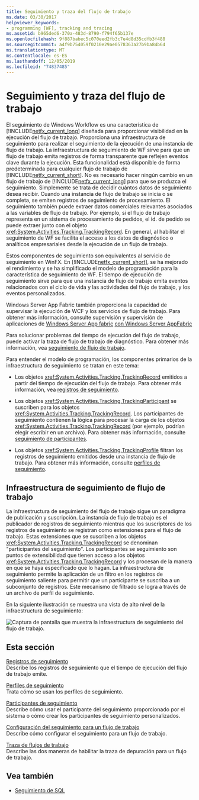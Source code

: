 ```yaml
---
title: Seguimiento y traza del flujo de trabajo
ms.date: 03/30/2017
helpviewer_keywords:
- programming [WF], tracking and tracing
ms.assetid: b965ded6-370a-483d-8790-f794f65b137e
ms.openlocfilehash: 9f887babec5c070eed2fb3c7e4d8d35cdfb3f488
ms.sourcegitcommit: a4f9b754059f0210e29ae0578363a27b9ba84b64
ms.translationtype: MT
ms.contentlocale: es-ES
ms.lasthandoff: 12/05/2019
ms.locfileid: "74837485"
---
```

# <a name="workflow-tracking-and-tracing"></a>Seguimiento y traza del flujo de trabajo
El seguimiento de Windows Workflow es una característica de [!INCLUDE[netfx_current_long](../../../includes/netfx-current-long-md.md)] diseñada para proporcionar visibilidad en la ejecución del flujo de trabajo. Proporciona una infraestructura de seguimiento para realizar el seguimiento de la ejecución de una instancia de flujo de trabajo. La infraestructura de seguimiento de WF sirve para que un flujo de trabajo emita registros de forma transparente que reflejen eventos clave durante la ejecución. Esta funcionalidad está disponible de forma predeterminada para cualquier flujo de trabajo de [!INCLUDE[netfx_current_short](../../../includes/netfx-current-short-md.md)]. No es necesario hacer ningún cambio en un flujo de trabajo de [!INCLUDE[netfx_current_long](../../../includes/netfx-current-long-md.md)] para que se produzca el seguimiento. Simplemente se trata de decidir cuántos datos de seguimiento desea recibir. Cuando una instancia de flujo de trabajo se inicia o se completa, se emiten registros de seguimiento de procesamiento. El seguimiento también puede extraer datos comerciales relevantes asociados a las variables de flujo de trabajo. Por ejemplo, si el flujo de trabajo representa en un sistema de procesamiento de pedidos, el id. de pedido se puede extraer junto con el objeto <xref:System.Activities.Tracking.TrackingRecord>. En general, al habilitar el seguimiento de WF se facilita el acceso a los datos de diagnóstico o analíticos empresariales desde la ejecución de un flujo de trabajo.  
  
 Estos componentes de seguimiento son equivalentes al servicio de seguimiento en WinFX. En [!INCLUDE[netfx_current_short](../../../includes/netfx-current-short-md.md)], se ha mejorado el rendimiento y se ha simplificado el modelo de programación para la característica de seguimiento de WF. El tiempo de ejecución de seguimiento sirve para que una instancia de flujo de trabajo emita eventos relacionados con el ciclo de vida y las actividades del flujo de trabajo, y los eventos personalizados.  
  
 Windows Server App Fabric también proporciona la capacidad de supervisar la ejecución de WCF y los servicios de flujo de trabajo. Para obtener más información, consulte supervisión y supervisión de aplicaciones de [Windows Server App fabric](https://docs.microsoft.com/previous-versions/appfabric/ee677251(v=azure.10)) [con Windows Server AppFabric](https://docs.microsoft.com/previous-versions/appfabric/ee677276(v=azure.10))  
  
 Para solucionar problemas del tiempo de ejecución del flujo de trabajo, puede activar la traza de flujo de trabajo de diagnóstico. Para obtener más información, vea [seguimiento de flujo de trabajo](workflow-tracing.md).  
  
 Para entender el modelo de programación, los componentes primarios de la infraestructura de seguimiento se tratan en este tema:  
  
- Los objetos <xref:System.Activities.Tracking.TrackingRecord> emitidos a partir del tiempo de ejecución del flujo de trabajo. Para obtener más información, vea [registros de seguimiento](tracking-records.md).  
  
- Los objetos <xref:System.Activities.Tracking.TrackingParticipant> se suscriben para los objetos <xref:System.Activities.Tracking.TrackingRecord>. Los participantes de seguimiento contienen la lógica para procesar la carga de los objetos <xref:System.Activities.Tracking.TrackingRecord> (por ejemplo, podrían elegir escribir en un archivo). Para obtener más información, consulte [seguimiento de participantes](tracking-participants.md).  
  
- Los objetos <xref:System.Activities.Tracking.TrackingProfile> filtran los registros de seguimiento emitidos desde una instancia de flujo de trabajo. Para obtener más información, consulte [perfiles de seguimiento](tracking-profiles.md).  
  
## <a name="workflow-tracking-infrastructure"></a>Infraestructura de seguimiento de flujo de trabajo  
 La infraestructura de seguimiento del flujo de trabajo sigue un paradigma de publicación y suscripción. La instancia de flujo de trabajo es el publicador de registros de seguimiento mientras que los suscriptores de los registros de seguimiento se registran como extensiones para el flujo de trabajo. Estas extensiones que se suscriben a los objetos <xref:System.Activities.Tracking.TrackingRecord> se denominan "participantes del seguimiento". Los participantes se seguimiento son puntos de extensibilidad que tienen acceso a los objetos <xref:System.Activities.Tracking.TrackingRecord> y los procesan de la manera en que se haya especificado que lo hagan. La infraestructura de seguimiento permite la aplicación de un filtro en los registros de seguimiento saliente para permitir que un participante se suscriba a un subconjunto de registros. Este mecanismo de filtrado se logra a través de un archivo de perfil de seguimiento.  
  
 En la siguiente ilustración se muestra una vista de alto nivel de la infraestructura de seguimiento:  
  
 ![Captura de pantalla que muestra la infraestructura de seguimiento del flujo de trabajo.](./media/workflow-tracking-and-tracing/workflow-tracking-infrastructure.gif "WV")  
  
## <a name="in-this-section"></a>Esta sección  
 [Registros de seguimiento](tracking-records.md)  
 Describe los registros de seguimiento que el tiempo de ejecución del flujo de trabajo emite.  
  
 [Perfiles de seguimiento](tracking-profiles.md)  
 Trata cómo se usan los perfiles de seguimiento.  
  
 [Participantes de seguimiento](tracking-participants.md)  
 Describe cómo usar el participante del seguimiento proporcionado por el sistema o cómo crear los participantes de seguimiento personalizados.  
  
 [Configuración del seguimiento para un flujo de trabajo](configuring-tracking-for-a-workflow.md)  
 Describe cómo configurar el seguimiento para un flujo de trabajo.  
  
 [Traza de flujos de trabajo](workflow-tracing.md)  
 Describe las dos maneras de habilitar la traza de depuración para un flujo de trabajo.  
  
## <a name="see-also"></a>Vea también

- [Seguimiento de SQL](./samples/sql-tracking.md)
